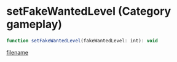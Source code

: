 # setFakeWantedLevel (Category gameplay)

```js
function setFakeWantedLevel(fakeWantedLevel: int): void
```

[filename](setFakeWantedLevel_m.md ':include')